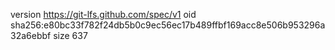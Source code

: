 version https://git-lfs.github.com/spec/v1
oid sha256:e80bc33f782f24db5b0c9ec56ec17b489ffbf169acc8e506b953296a32a6ebbf
size 637
